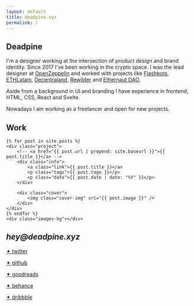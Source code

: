 ```yaml
---
layout: default
title: deadpine.xyz
permalink: /
---
```


<section id="about">
	<h1>Deadpine</h1>
	<p>I'm a designer working at the intersection of product design and brand identity. Since 2017 I’ve been working in the crypto space. I was the lead designer at <a href="https://openzeppelin.com/" target="_blank">OpenZeppelin</a> and worked with projects like <a href="https://flashbots.net/" target="_blank">Flashbots</a>, <a href="http://ethlatam.org/" target="_blank">ETHLatam</a>, <a href="https://decentraland.org/" target="_blank">Decentraland</a>, <a href="https://app.rewilder.xyz/#" target="_blank">Rewilder</a> and <a href="https://mint.ethernautdao.io/#about" target="_blank">Ethernaut DAO</a>.</p>
	<p>Aside from a background in UI and branding I have experience in frontend, HTML, CSS, React and Svelte.</p>
	<p>Nowadays I am working as a freelancer and open for new projects.</p>
</section>

<section id="work">
	<h1>Work</h1>

	{% for post in site.posts %}
	<div class="project">
		<!-- <a href="{{ post.url | prepend: site.baseurl }}">{{ post.title }}</a> -->
		<div class="info">
			<a class="link">{{ post.title }}</a>
			<p class="tags">{{ post.tags }}</p>
			<p class="date">{{ post.date | date: "%Y" }}</p>
		</div>

		<div class="cover">
			<img class="cover-img" src="{{ post.image }}" />
		</div>
	</div>
	{% endfor %}
	<div class="images-bg"></div>
</section>

<section id="contact">
	<h2><i>hey@deadpine.xyz</i></h2>
	<p><a href="https://twitter.com/deadpine_xyz" target="_blank">✦ twitter</a></p>
	<p><a href="https://github.com/deadpine" target="_blank">✦ github</a></p>
	<p><a href="https://goodreads.com/deadpine" target="_blank">✦ goodreads</a></p>
	<p><a href="https://www.behance.net/deadpine" target="_blank">✦ behance</a></p>
	<p><a href="https://dribbble.com/deadpine" target="_blank">✦ dribbble</a></p>
</section>